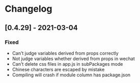 # Changelog

## [0.4.29] - 2021-03-04

### Fixed

- Can't judge variables derived from props correctly
- Not judge variables whether derived from props in wechat
- Can't delete css files in app.js in subPackages mode
- Chinese characters are escaped by mistake
- Compiling will crash if module column has package.json
